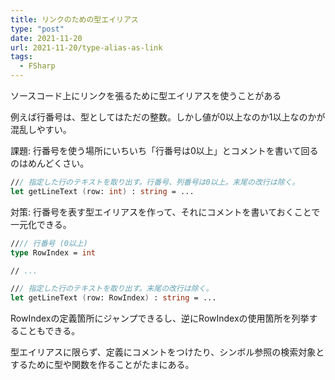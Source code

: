 ```yaml
---
title: リンクのための型エイリアス
type: "post"
date: 2021-11-20
url: 2021-11-20/type-alias-as-link
tags:
  - FSharp
---
```


ソースコード上にリンクを張るために型エイリアスを使うことがある

<!--more-->

例えば行番号は、型としてはただの整数。しかし値が0以上なのか1以上なのかが混乱しやすい。

課題: 行番号を使う場所にいちいち「行番号は0以上」とコメントを書いて回るのはめんどくさい。

```fsharp
/// 指定した行のテキストを取り出す。行番号、列番号は0以上。末尾の改行は除く。
let getLineText (row: int) : string = ...
```

対策: 行番号を表す型エイリアスを作って、それにコメントを書いておくことで一元化できる。

```fsharp
//// 行番号 (0以上)
type RowIndex = int

// ...

/// 指定した行のテキストを取り出す。末尾の改行は除く。
let getLineText (row: RowIndex) : string = ...
```

RowIndexの定義箇所にジャンプできるし、逆にRowIndexの使用箇所を列挙することもできる。

型エイリアスに限らず、定義にコメントをつけたり、シンボル参照の検索対象とするために型や関数を作ることがたまにある。
